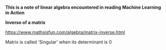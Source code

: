 **This is a note of linear algebra encountered in reading Machine Learning in Action**

**Inverse of a matrix**

https://www.mathsisfun.com/algebra/matrix-inverse.html

Matrix is called 'Singular' when its determinant is 0

